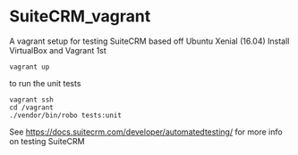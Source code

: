 # SuiteCRM_vagrant
A vagrant setup for testing SuiteCRM based off Ubuntu Xenial (16.04)
Install VirtualBox and Vagrant 1st
```
vagrant up
```
to run the unit tests
```
vagrant ssh
cd /vagrant
./vendor/bin/robo tests:unit
```
See https://docs.suitecrm.com/developer/automatedtesting/ for more info on testing SuiteCRM
